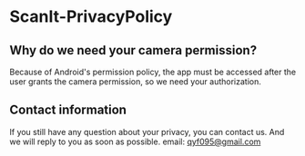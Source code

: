 # ScanIt-PrivacyPolicy

## Why do we need your camera permission?
Because of Android's permission policy, the app must be accessed after the user grants the camera permission, so we need your authorization.

## Contact information
If you still have any question about your privacy, you can contact us. And we will reply to you as soon as possible.
email: qyf095@gmail.com
